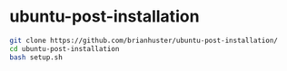# ubuntu-post-installation

```bash
git clone https://github.com/brianhuster/ubuntu-post-installation/
cd ubuntu-post-installation
bash setup.sh
```
